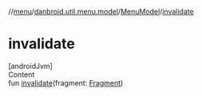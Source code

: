//[menu](../../index.md)/[danbroid.util.menu.model](../index.md)/[MenuModel](index.md)/[invalidate](invalidate.md)



# invalidate  
[androidJvm]  
Content  
fun [invalidate](invalidate.md)(fragment: [Fragment](https://developer.android.com/reference/kotlin/androidx/fragment/app/Fragment.html))  



